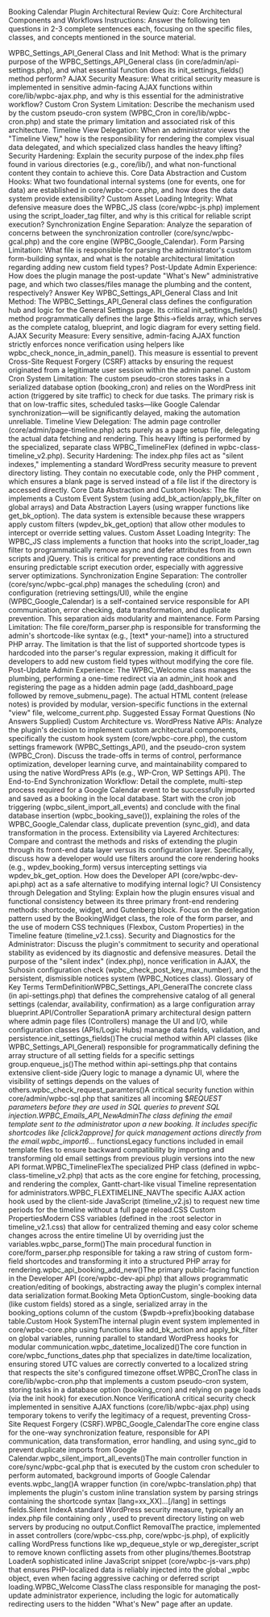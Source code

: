 Booking Calendar Plugin Architectural Review
Quiz: Core Architectural Components and Workflows
Instructions: Answer the following ten questions in 2-3 complete sentences each, focusing on the specific files, classes, and concepts mentioned in the source material.

WPBC_Settings_API_General Class and Init Method: What is the primary purpose of the WPBC_Settings_API_General class (in core/admin/api-settings.php), and what essential function does its init_settings_fields() method perform?
AJAX Security Measure: What critical security measure is implemented in sensitive admin-facing AJAX functions within core/lib/wpbc-ajax.php, and why is this essential for the administrative workflow?
Custom Cron System Limitation: Describe the mechanism used by the custom pseudo-cron system (WPBC_Cron in core/lib/wpbc-cron.php) and state the primary limitation and associated risk of this architecture.
Timeline View Delegation: When an administrator views the "Timeline View," how is the responsibility for rendering the complex visual data delegated, and which specialized class handles the heavy lifting?
Security Hardening: Explain the security purpose of the index.php files found in various directories (e.g., core/lib/), and what non-functional content they contain to achieve this.
Core Data Abstraction and Custom Hooks: What two foundational internal systems (one for events, one for data) are established in core/wpbc-core.php, and how does the data system provide extensibility?
Custom Asset Loading Integrity: What defensive measure does the WPBC_JS class (core/wpbc-js.php) implement using the script_loader_tag filter, and why is this critical for reliable script execution?
Synchronization Engine Separation: Analyze the separation of concerns between the synchronization controller (core/sync/wpbc-gcal.php) and the core engine (WPBC_Google_Calendar).
Form Parsing Limitation: What file is responsible for parsing the administrator's custom form-building syntax, and what is the notable architectural limitation regarding adding new custom field types?
Post-Update Admin Experience: How does the plugin manage the post-update "What's New" administrative page, and which two classes/files manage the plumbing and the content, respectively?
Answer Key
WPBC_Settings_API_General Class and Init Method: The WPBC_Settings_API_General class defines the configuration hub and logic for the General Settings page. Its critical init_settings_fields() method programmatically defines the large $this->fields array, which serves as the complete catalog, blueprint, and logic diagram for every setting field.
AJAX Security Measure: Every sensitive, admin-facing AJAX function strictly enforces nonce verification using helpers like wpbc_check_nonce_in_admin_panel(). This measure is essential to prevent Cross-Site Request Forgery (CSRF) attacks by ensuring the request originated from a legitimate user session within the admin panel.
Custom Cron System Limitation: The custom pseudo-cron stores tasks in a serialized database option (booking_cron) and relies on the WordPress init action (triggered by site traffic) to check for due tasks. The primary risk is that on low-traffic sites, scheduled tasks—like Google Calendar synchronization—will be significantly delayed, making the automation unreliable.
Timeline View Delegation: The admin page controller (core/admin/page-timeline.php) acts purely as a page setup file, delegating the actual data fetching and rendering. This heavy lifting is performed by the specialized, separate class WPBC_TimelineFlex (defined in wpbc-class-timeline_v2.php).
Security Hardening: The index.php files act as "silent indexes," implementing a standard WordPress security measure to prevent directory listing. They contain no executable code, only the PHP comment <?php // Silence is golden. ?>, which ensures a blank page is served instead of a file list if the directory is accessed directly.
Core Data Abstraction and Custom Hooks: The file implements a Custom Event System (using add_bk_action/apply_bk_filter on global arrays) and Data Abstraction Layers (using wrapper functions like get_bk_option). The data system is extensible because these wrappers apply custom filters (wpdev_bk_get_option) that allow other modules to intercept or override setting values.
Custom Asset Loading Integrity: The WPBC_JS class implements a function that hooks into the script_loader_tag filter to programmatically remove async and defer attributes from its own scripts and jQuery. This is critical for preventing race conditions and ensuring predictable script execution order, especially with aggressive server optimizations.
Synchronization Engine Separation: The controller (core/sync/wpbc-gcal.php) manages the scheduling (cron) and configuration (retrieving settings/UI), while the engine (WPBC_Google_Calendar) is a self-contained service responsible for API communication, error checking, data transformation, and duplicate prevention. This separation aids modularity and maintenance.
Form Parsing Limitation: The file core/form_parser.php is responsible for transforming the admin's shortcode-like syntax (e.g., [text* your-name]) into a structured PHP array. The limitation is that the list of supported shortcode types is hardcoded into the parser's regular expression, making it difficult for developers to add new custom field types without modifying the core file.
Post-Update Admin Experience: The WPBC_Welcome class manages the plumbing, performing a one-time redirect via an admin_init hook and registering the page as a hidden admin page (add_dashboard_page followed by remove_submenu_page). The actual HTML content (release notes) is provided by modular, version-specific functions in the external "view" file, welcome_current.php.
Suggested Essay Format Questions (No Answers Supplied)
Custom Architecture vs. WordPress Native APIs: Analyze the plugin's decision to implement custom architectural components, specifically the custom hook system (core/wpbc-core.php), the custom settings framework (WPBC_Settings_API), and the pseudo-cron system (WPBC_Cron). Discuss the trade-offs in terms of control, performance optimization, developer learning curve, and maintainability compared to using the native WordPress APIs (e.g., WP-Cron, WP Settings API).
The End-to-End Synchronization Workflow: Detail the complete, multi-step process required for a Google Calendar event to be successfully imported and saved as a booking in the local database. Start with the cron job triggering (wpbc_silent_import_all_events) and conclude with the final database insertion (wpbc_booking_save()), explaining the roles of the WPBC_Google_Calendar class, duplicate prevention (sync_gid), and data transformation in the process.
Extensibility via Layered Architectures: Compare and contrast the methods and risks of extending the plugin through its front-end data layer versus its configuration layer. Specifically, discuss how a developer would use filters around the core rendering hooks (e.g., wpdev_booking_form) versus intercepting settings via wpdev_bk_get_option. How does the Developer API (core/wpbc-dev-api.php) act as a safe alternative to modifying internal logic?
UI Consistency through Delegation and Styling: Explain how the plugin ensures visual and functional consistency between its three primary front-end rendering methods: shortcode, widget, and Gutenberg block. Focus on the delegation pattern used by the BookingWidget class, the role of the form parser, and the use of modern CSS techniques (Flexbox, Custom Properties) in the Timeline feature (timeline_v2.1.css).
Security and Diagnostics for the Administrator: Discuss the plugin's commitment to security and operational stability as evidenced by its diagnostic and defensive measures. Detail the purpose of the "silent index" (index.php), nonce verification in AJAX, the Suhosin configuration check (wpbc_check_post_key_max_number), and the persistent, dismissible notices system (WPBC_Notices class).
Glossary of Key Terms
TermDefinitionWPBC_Settings_API_GeneralThe concrete class (in api-settings.php) that defines the comprehensive catalog of all general settings (calendar, availability, confirmation) as a large configuration array blueprint.API/Controller SeparationA primary architectural design pattern where admin page files (Controllers) manage the UI and I/O, while configuration classes (APIs/Logic Hubs) manage data fields, validation, and persistence.init_settings_fields()The crucial method within API classes (like WPBC_Settings_API_General) responsible for programmatically defining the array structure of all setting fields for a specific settings group.enqueue_js()The method within api-settings.php that contains extensive client-side jQuery logic to manage a dynamic UI, where the visibility of settings depends on the values of others.wpbc_check_request_paramters()A critical security function within core/admin/wpbc-sql.php that sanitizes all incoming $_REQUEST parameters before they are used in SQL queries to prevent SQL injection.WPBC_Emails_API_NewAdminThe class defining the email template sent to the administrator upon a new booking. It includes specific shortcodes like [click2approve] for quick management actions directly from the email.wpbc_import6_... functionsLegacy functions included in email template files to ensure backward compatibility by importing and transforming old email settings from previous plugin versions into the new API format.WPBC_TimelineFlexThe specialized PHP class (defined in wpbc-class-timeline_v2.php) that acts as the core engine for fetching, processing, and rendering the complex, Gantt-chart-like visual Timeline representation for administrators.WPBC_FLEXTIMELINE_NAVThe specific AJAX action hook used by the client-side JavaScript (timeline_v2.js) to request new time periods for the timeline without a full page reload.CSS Custom PropertiesModern CSS variables (defined in the :root selector in timeline_v2.1.css) that allow for centralized theming and easy color scheme changes across the entire timeline UI by overriding just the variables.wpbc_parse_form()The main procedural function in core/form_parser.php responsible for taking a raw string of custom form-field shortcodes and transforming it into a structured PHP array for rendering.wpbc_api_booking_add_new()The primary public-facing function in the Developer API (core/wpbc-dev-api.php) that allows programmatic creation/editing of bookings, abstracting away the plugin's complex internal data serialization format.Booking Meta OptionCustom, single-booking data (like custom fields) stored as a single, serialized array in the booking_options column of the custom {$wpdb->prefix}booking database table.Custom Hook SystemThe internal plugin event system implemented in core/wpbc-core.php using functions like add_bk_action and apply_bk_filter on global variables, running parallel to standard WordPress hooks for modular communication.wpbc_datetime_localized()The core function in core/wpbc_functions_dates.php that specializes in date/time localization, ensuring stored UTC values are correctly converted to a localized string that respects the site's configured timezone offset.WPBC_CronThe class in core/lib/wpbc-cron.php that implements a custom pseudo-cron system, storing tasks in a database option (booking_cron) and relying on page loads (via the init hook) for execution.Nonce VerificationA critical security check implemented in sensitive AJAX functions (core/lib/wpbc-ajax.php) using temporary tokens to verify the legitimacy of a request, preventing Cross-Site Request Forgery (CSRF).WPBC_Google_CalendarThe core engine class for the one-way synchronization feature, responsible for API communication, data transformation, error handling, and using sync_gid to prevent duplicate imports from Google Calendar.wpbc_silent_import_all_events()The main controller function in core/sync/wpbc-gcal.php that is executed by the custom cron scheduler to perform automated, background imports of Google Calendar events.wpbc_lang()A wrapper function (in core/wpbc-translation.php) that implements the plugin's custom inline translation system by parsing strings containing the shortcode syntax [lang=xx_XX]...[/lang] in settings fields.Silent IndexA standard WordPress security measure, typically an index.php file containing only <?php // Silence is golden. ?>, used to prevent directory listing on web servers by producing no output.Conflict RemovalThe practice, implemented in asset controllers (core/wpbc-css.php, core/wpbc-js.php), of explicitly calling WordPress functions like wp_dequeue_style or wp_deregister_script to remove known conflicting assets from other plugins/themes.Bootstrap LoaderA sophisticated inline JavaScript snippet (core/wpbc-js-vars.php) that ensures PHP-localized data is reliably injected into the global _wpbc object, even when facing aggressive caching or deferred script loading.WPBC_Welcome ClassThe class responsible for managing the post-update administrator experience, including the logic for automatically redirecting users to the hidden "What's New" page after an update.

